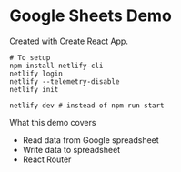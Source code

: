 # Google Sheets Demo

Created with Create React App.

```
# To setup
npm install netlify-cli
netlify login
netlify --telemetry-disable
netlify init

netlify dev # instead of npm run start
```

What this demo covers

- Read data from Google spreadsheet
- Write data to spreadsheet
- React Router
